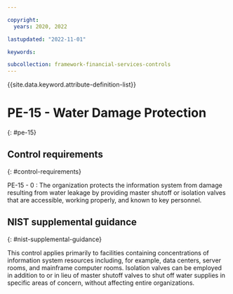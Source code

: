 ```yaml
---

copyright:
  years: 2020, 2022

lastupdated: "2022-11-01"

keywords:

subcollection: framework-financial-services-controls
---
```


{{site.data.keyword.attribute-definition-list}}

               
# PE-15 - Water Damage Protection
{: #pe-15}

## Control requirements
{: #control-requirements}

PE-15 - 0
    : The organization protects the information system from damage resulting from water leakage by providing master shutoff or isolation valves that are accessible, working properly, and known to key personnel.

## NIST supplemental guidance
{: #nist-supplemental-guidance}

This control applies primarily to facilities containing concentrations of information system resources including, for example, data centers, server rooms, and mainframe computer rooms. Isolation valves can be employed in addition to or in lieu of master shutoff valves to shut off water supplies in specific areas of concern, without affecting entire organizations.





